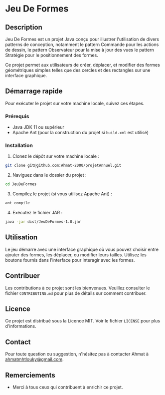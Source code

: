 
# Jeu De Formes

## Description

Jeu De Formes est un projet Java conçu pour illustrer l'utilisation de divers patterns de conception, notamment 
le pattern Commande pour les actions de dessin, le pattern Observateur pour la mise à jour des vues 
le pattern Stratégie pour le positionnement des formes. 

Ce projet permet aux utilisateurs de créer, déplacer, et modifier des formes géométriques simples telles que des cercles et des rectangles sur une interface graphique.

## Démarrage rapide

Pour exécuter le projet sur votre machine locale, suivez ces étapes.

### Prérequis

- Java JDK 11 ou supérieur
- Apache Ant (pour la construction du projet si `build.xml` est utilisé)

### Installation

1. Clonez le dépôt sur votre machine locale :

```bash
git clone git@github.com:Ahmat-2000/projetAnnuel.git
```

2. Naviguez dans le dossier du projet :

```bash
cd JeuDeFormes
```

3. Compilez le projet (si vous utilisez Apache Ant) :

```bash
ant compile
```

4. Exécutez le fichier JAR :

```bash
java -jar dist/JeuDeFormes-1.0.jar
```

## Utilisation

Le jeu démarre avec une interface graphique où vous pouvez choisir entre ajouter des formes, les déplacer, ou modifier leurs tailles. Utilisez les boutons fournis dans l'interface pour interagir avec les formes.

## Contribuer

Les contributions à ce projet sont les bienvenues. Veuillez consulter le fichier `CONTRIBUTING.md` pour plus de détails sur comment contribuer.

## Licence

Ce projet est distribué sous la Licence MIT. Voir le fichier `LICENSE` pour plus d'informations.

## Contact

Pour toute question ou suggestion, n'hésitez pas à contacter Ahmat à ahmatmhtlouky@gmail.com.

## Remerciements

- Merci à tous ceux qui contribuent à enrichir ce projet.

